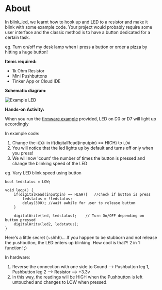 About
=====

In [blink_led](/led_blink), we learnt how to hook up and LED to a resistor and make it blink with some example code. Your project would probably require some user interface and the classic method is to have a button dedicated for a certain task. 

eg. Turn on/off my desk lamp when i press a button or order a pizza by hitting a huge button!

**Items required:**
 - 1k Ohm Resistor
 - Mini Pushbuttons
 - Tinker App or Cloud IDE

**Schematic diagram:**

![Example LED](/images/ex-button.png)

**Hands-on Activity:**

When you run the [firmware example](firmware) provided, LED on D0 or D7 will light up accordingly

 In example code:
      
  1. Change the `HIGH` in if(digitalRead(inputpin) == HIGH) to `LOW`
  2. You will notice that the led lights up by default and turns off only when you press!
  3. We will now 'count' the number of times the button is pressed and change the blinking speed of the LED
  
  eg. Vary LED blink speed using button

```
bool ledstatus = LOW;

void loop() {
 	if(digitalRead(inputpin) == HIGH){   //check if button is press
 	    ledstatus = !ledstatus;
 	    delay(300); //wait awhile for user to release button
 	}
 	
	digitalWrite(led, ledstatus);    // Turn On/OFF depending on button pressed
    digitalWrite(led2, ledstatus); 
}
```

Here's a little secret (~shhh)....If you happen to be stubborn and not release the pushbutton, the LED enters up blinking. How cool is that?! 2 in 1 function! ;)
       
 In hardware:  
      
   1. Reverse the connection with one side to Gound --> Pushbutton leg 1, Pushbutton leg 2 --> Resistor --> +3.3v
   2. In this way, the readings will be HIGH when the Pushbutton is left untouched and changes to LOW when pressed.
